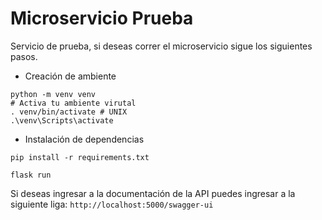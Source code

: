# Microservicio Prueba

Servicio de prueba, si deseas correr el microservicio sigue los siguientes pasos.

- Creación de ambiente
```
python -m venv venv
# Activa tu ambiente virutal
. venv/bin/activate # UNIX
.\venv\Scripts\activate
```
- Instalación de dependencias
```
pip install -r requirements.txt
```

```
flask run
```

Si deseas ingresar a la documentación de la API puedes ingresar a la siguiente liga: `http://localhost:5000/swagger-ui`


